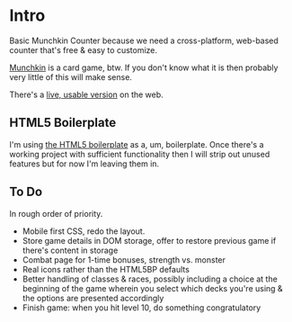 # Intro

Basic Munchkin Counter because we need a cross-platform, web-based counter that's free & easy to customize.

[Munchkin](http://www.worldofmunchkin.com/game/) is a card game, btw. If you don't know what it is then probably very little of this will make sense.

There's a [live, usable version](http://bit.ly/munch-count) on the web.

## HTML5 Boilerplate

I'm using [the HTML5 boilerplate](http://html5boilerplate.com/) as a, um, boilerplate. Once there's a working project with sufficient functionality then I will strip out unused features but for now I'm leaving them in.

## To Do

In rough order of priority.

- Mobile first CSS, redo the layout.
- Store game details in DOM storage, offer to restore previous game if there's content in storage
- Combat page for 1-time bonuses, strength vs. monster
- Real icons rather than the HTML5BP defaults
- Better handling of classes & races, possibly including a choice at the beginning of the game wherein you select which decks you're using & the options are presented accordingly
- Finish game: when you hit level 10, do something congratulatory